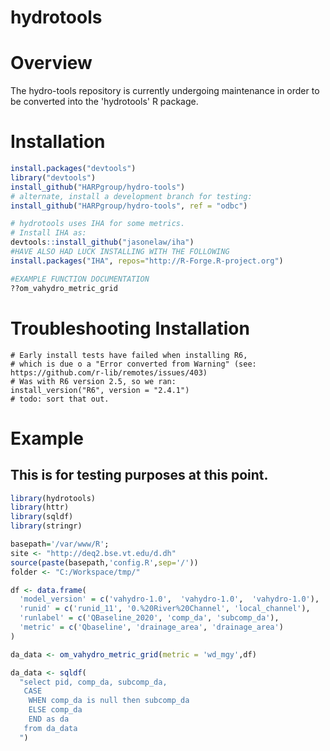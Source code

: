 # hydrotools

# Overview
 
The hydro-tools repository is currently undergoing maintenance in order to be converted into the 'hydrotools' R package. 

# Installation

``` r
install.packages("devtools")
library("devtools")
install_github("HARPgroup/hydro-tools")
# alternate, install a development branch for testing:
install_github("HARPgroup/hydro-tools", ref = "odbc")

# hydrotools uses IHA for some metrics.
# Install IHA as:
devtools::install_github("jasonelaw/iha")
#HAVE ALSO HAD LUCK INSTALLING WITH THE FOLLOWING
install.packages("IHA", repos="http://R-Forge.R-project.org")

#EXAMPLE FUNCTION DOCUMENTATION
??om_vahydro_metric_grid
```

# Troubleshooting Installation
```
# Early install tests have failed when installing R6, 
# which is due o a "Error converted from Warning" (see: https://github.com/r-lib/remotes/issues/403)
# Was with R6 version 2.5, so we ran:
install_version("R6", version = "2.4.1")
# todo: sort that out.

```

# Example
## This is for testing purposes at this point.

``` r
library(hydrotools)
library(httr)
library(sqldf)
library(stringr)

basepath='/var/www/R';
site <- "http://deq2.bse.vt.edu/d.dh"
source(paste(basepath,'config.R',sep='/'))
folder <- "C:/Workspace/tmp/"

df <- data.frame(
  'model_version' = c('vahydro-1.0',  'vahydro-1.0',  'vahydro-1.0'),
  'runid' = c('runid_11', '0.%20River%20Channel', 'local_channel'),
  'runlabel' = c('QBaseline_2020', 'comp_da', 'subcomp_da'),
  'metric' = c('Qbaseline', 'drainage_area', 'drainage_area')
)

da_data <- om_vahydro_metric_grid(metric = 'wd_mgy',df)

da_data <- sqldf(
  "select pid, comp_da, subcomp_da,
   CASE
    WHEN comp_da is null then subcomp_da
    ELSE comp_da
    END as da
   from da_data
  ")
```
